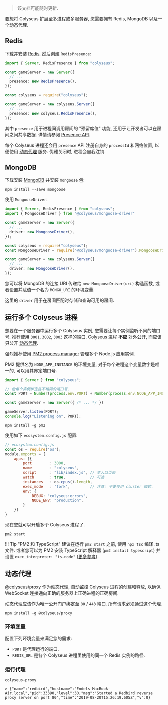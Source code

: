 > 该文档可能随时更新.

要想将 Colyseus 扩展至多进程或多服务器, 您需要拥有 Redis, MongoDB 以及一个动态代理.

## Redis

下载并安装 [Redis](https://redis.io/topics/quickstart). 然后创建 `RedisPresence`:

```typescript fct_label="TypeScript"
import { Server, RedisPresence } from "colyseus";

const gameServer = new Server({
  // ...
  presence: new RedisPresence(),
});
```

```typescript fct_label="JavaScript"
const colyseus = require("colyseus");

const gameServer = new colyseus.Server({
  // ...
  presence: new colyseus.RedisPresence(),
});
```

其中 `presence` 用于进程间调用房间的 "预留席位" 功能, 还用于让开发者可以在房间之间共享数据. 详情请参阅 [Presence API](/server/presence/#api).

每个 Colyseus 进程还会用 `presence` API 注册自身的 `processId` 和网络位置, 以便使用 [动态代理](#dynamic-proxy) 服务. 优雅关闭时, 进程会自我注销.

## MongoDB

下载安装 [MongoDB](https://docs.mongodb.com/manual/administration/install-community/) 并安装 `mongoose` 包:

```
npm install --save mongoose
```

使用 `MongooseDriver`:

```typescript fct_label="TypeScript"
import { Server, RedisPresence } from "colyseus";
import { MongooseDriver } from "@colyseus/mongoose-driver"

const gameServer = new Server({
  // ...
  driver: new MongooseDriver(),
});
```

```typescript fct_label="JavaScript"
const colyseus = require("colyseus");
const MongooseDriver = require("@colyseus/mongoose-driver").MongooseDriver;

const gameServer = new colyseus.Server({
  // ...
  driver: new MongooseDriver(),
});
```


您可以将 MongoDB 的连接 URI 传递给 `new MongooseDriver(uri)` 构造函数, 或者设置并赋值一个名为 `MONGO_URI` 的环境变量.

这里的 `driver` 用于在房间匹配时存储和查询可用的房间.

## 运行多个 Colyseus 进程

想要在一个服务器中运行多个 Colyseus 实例, 您需要让每个实例监听不同的端口号. 推荐使用 `3001`, `3002`, `3003` 这样的端口. Colyseus 进程 **不应** 对外公开, 而应该只公开 [动态代理](#dynamic-proxy).

强烈推荐使用 [PM2 process manager](http://pm2.keymetrics.io/) 管理多个 Node.js 应用实例.

PM2 提供名为 `NODE_APP_INSTANCE` 的环境变量, 对于每个进程这个变量数字是唯一的, 可以用其界定端口号.

```typescript
import { Server } from "colyseus";

// 给每个实例绑定各不相同的端口号.
const PORT = Number(process.env.PORT) + Number(process.env.NODE_APP_INSTANCE);

const gameServer = new Server({ /* ... */ })

gameServer.listen(PORT);
console.log("Listening on", PORT);
```

```
npm install -g pm2
```

使用如下 `ecosystem.config.js` 配置:

```javascript
// ecosystem.config.js
const os = require('os');
module.exports = {
    apps: [{
        port        : 3000,
        name        : "colyseus",
        script      : "lib/index.js", // 主入口页面
        watch       : true,           // 可选
        instances   : os.cpus().length,
        exec_mode   : 'fork',         // 注意: 不要使用 cluster 模式.
        env: {
            DEBUG: "colyseus:errors",
            NODE_ENV: "production",
        }
    }]
}
```

现在您就可以开启多个 Colyseus 进程了.

```
pm2 start
```

!!! Tip "PM2 和 TypeScript"
    建议在运行 `pm2 start` 之前, 使用 `npx tsc` 编译 .ts 文件. 或者您可以为 PM2 安装 TypeScript 解释器 (`pm2 install typescript`) 并设置 `exec_interpreter: "ts-node"` ([更多参考](http://pm2.keymetrics.io/docs/tutorials/using-transpilers-with-pm2)).


## 动态代理

[@colyseus/proxy](https://github.com/colyseus/proxy) 作为动态代理, 自动监控 Colyseus 进程的创建和释放, 以确保 WebSocket 连接通向正确的服务器上正确进程的正确房间.

动态代理应该作为唯一公开门户绑定至 `80` / `443` 端口. 所有请求必须通过这个代理.

```
npm install -g @colyseus/proxy
```

### 环境变量

配置下列环境变量来满足您的需求:

- `PORT` 是代理运行的端口.
- `REDIS_URL` 是各个 Colyseus 进程里使用的同一个 Redis 实例的路径.

### 运行代理

```
colyseus-proxy

> {"name":"redbird","hostname":"Endels-MacBook-Air.local","pid":33390,"level":30,"msg":"Started a Redbird reverse proxy server on port 80","time":"2019-08-20T15:26:19.605Z","v":0}
```
